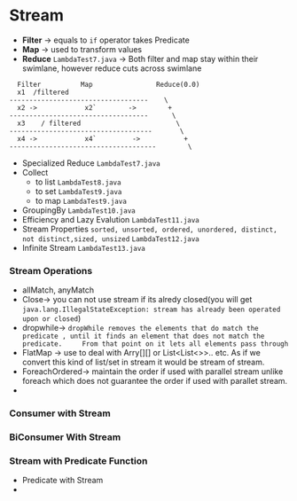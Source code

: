 # Stream
- <b>Filter</b> -> equals to ```if``` operator takes Predicate<T>
- <b>Map</b> -> used to transform values 
- <b>Reduce</b> ```LambdaTest7.java``` -> Both filter and map stay within their swimlane, however reduce cuts across swimlane
 
 ```
   Filter          Map                Reduce(0.0)
   x1  /filtered
 -----------------------------------    \
   x2 ->            x2`        ->        +
 -----------------------------------      \
   x3    / filtered                        \
 ------------------------------------       \
   x4 ->            x4`         ->           +
 -------------------------------------        \
 ```
- Specialized Reduce ```LambdaTest7.java```
- Collect
  - to list ```LambdaTest8.java```
  - to set  ```LambdaTest9.java```
  - to map ```LambdaTest9.java```
- GroupingBy  ```LambdaTest10.java```
- Efficiency and Lazy Evalution ```LambdaTest11.java```
- Stream Properties ```sorted, unsorted, ordered, unordered, distinct, not distinct,sized, unsized``` ```LambdaTest12.java```
- Infinite Stream ```LambdaTest13.java```
### Stream Operations

 - allMatch, anyMatch
 - Close-> you can not use stream if its alredy closed(you will get ``` java.lang.IllegalStateException: stream has already been operated upon or closed ```)
 - dropwhile-> ``` dropWhile removes the elements that do match the predicate , until it finds an element that does not match the                           predicate.     From that point on it lets all elements pass through ```
- FlatMap -> use to deal with Arry[][] or List<List<>>.. etc. As if we convert this kind of list/set in stream it would be stream of stream.
- ForeachOrdered-> maintain the order if used with parallel stream unlike foreach which does not guarantee the order if used with parallet stream.
- 
### Consumer with Stream
### BiConsumer With Stream
### Stream with Predicate Function
 - Predicate with Stream
 - 

